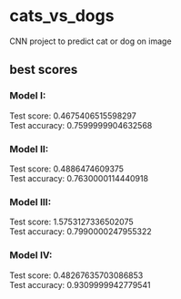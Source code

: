 # cats_vs_dogs
CNN project to predict cat or dog on image


## best scores

### Model I:
Test score: 0.4675406515598297  
Test accuracy: 0.7599999904632568

### Model II:
Test score: 0.4886474609375  
Test accuracy: 0.7630000114440918

### Model III:
Test score: 1.5753127336502075  
Test accuracy: 0.7990000247955322

### Model IV:
Test score: 0.48267635703086853  
Test accuracy: 0.9309999942779541
